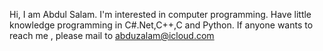 <!---
abduzalam/abduzalam is a ✨ special ✨ repository because its `README.md` (this file) appears on your GitHub profile.
You can click the Preview link to take a look at your changes.
--->
Hi, I am Abdul Salam. I'm interested in computer programming. Have little knowledge  programming in C#.Net,C++,C and Python.
If anyone wants to reach me , please mail to abduzalam@icloud.com
